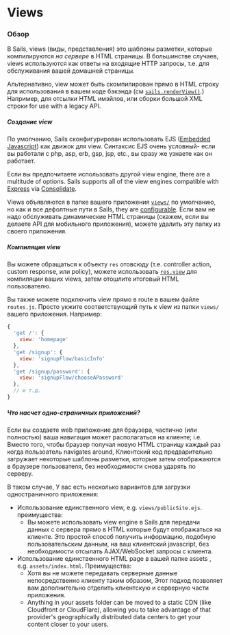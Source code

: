 # Views
### Обзор

В Sails, views (виды, представления) это шаблоны разметки, которые компилируются _на сервере_ в HTML страницы.  В большинстве случаев, views используются как ответы на входящие HTTP запросы, т.е. для обслуживания вашей домашней страницы.

Альтернативно, view может быть скомпилирован прямо в HTML строку для использования в вашем коде бэкэнда (см [`sails.renderView()`](https://github.com/balderdashy/sails-docs/blob/master/PAGE_NEEDED.md).)  Например, для отсылки HTML имэйлов, или сборки большой XML строки for use with a legacy API.


##### Создание view

По умолчанию, Sails сконфигурирован использовать EJS ([Embedded Javascript](http://embeddedjs.com/)) как движок для view.  Синтаксис EJS очень условный- если вы работали с php, asp, erb, gsp, jsp, etc., вы сразу же узнаете как он работает.

Если вы предпочитаете использовать другой view engine, there are a multitude of options.  Sails supports all of the view engines compatible with [Express](https://github.com/balderdashy/sails-docs/blob/master/PAGE_NEEDED.md) via [Consolidate](https://github.com/visionmedia/consolidate.js/).

Views объявляются в папке вашего приложения [`views/`](http://sailsjs.com/documentation/anatomy/myApp/views) по умолчанию, но как и все дефолтные пути в Sails, they are [configurable](https://github.com/balderdashy/sails-docs/blob/master/PAGE_NEEDED.md).  Если вам не надо обслуживать динамические HTML страницы (скажем, если вы делаете API для мобильного приложения), можете удалить эту папку из своего приложения.


##### Компиляция view

Вы можете обращаться к объекту `res` отовсюду (т.e. controller action, custom response, или policy), можете использовать [`res.view`](http://sailsjs.com/documentation/reference/res/res.view.html) для компиляции ваших views, затем отошлите итоговый HTML пользователю.

Вы также можете подключить view прямо в route в вашем файле `routes.js`.  Просто укжите соответствующий путь к view из папки `views/` вашего приложения.  Например:

```javascript
{
  'get /': {
    view: 'homepage'
  },
  'get /signup': {
    view: 'signupFlow/basicInfo'
  },
  'get /signup/password': {
    view: 'signupFlow/chooseAPassword'
  },
  // и т.д.
}
```

##### Что насчет одно-страничных приложений?

Если вы создаете web приложение для браузера, частично (или полностью) ваша навигация может располагаться на клиенте; i.e. Вместо того, чтобы браузер получал новую HTML страницу каждый раз когда пользоатель navigates around, Клиентский код предварительно загружает некоторые шаблоны разметки, которые затем отображаются в браузере пользователя, без необходимости снова ударять по серверу.

В таком случае, У вас есть несколько вариантов для загрузки одностраничного приложения:

+ Использование единственного view, e.g. `views/publicSite.ejs`.  преимущества:
  + Вы можете использовать view engine в Sails для передачи данных с сервера прямо в HTML которые будут отображаться на клиенте.  Это простой способ получить информацию, подобную пользовательским данным, на ваш клиентский javascript, без необходимости отсылать  AJAX/WebSocket запросы с клиента.
+ Использование единственного HTML page в вашей папке assets , e.g. `assets/index.html`. Преимущества:
  + Хотя вы не можете передавать серверные данные непосредственно клиенту таким образом, Этот подход позволяет вам дополнительно отделить клиентскую и серверную части приложения.
  + Anything in your assets folder can be moved to a static CDN (like Cloudfront or CloudFlare), allowing you to take advantage of that provider's geographically distributed data centers to get your content closer to your users.



<docmeta name="displayName" value="Views">
